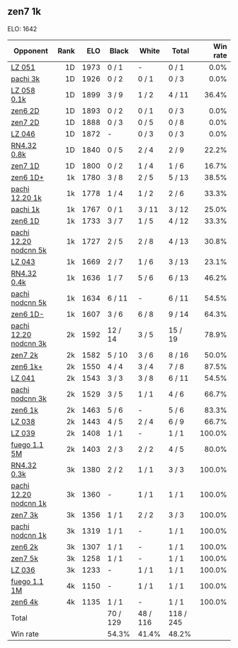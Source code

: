 ## zen7 1k ##

ELO: 1642

Opponent | Rank | ELO | Black | White | Total | Win rate
---------|-----:|----:|-------|-------|-------|-------:
[LZ 051](LZ%20051.md) | 1D | 1973 | 0 / 1 | - | 0 / 1 | 0.0%
[pachi 3k](pachi%203k.md) | 1D | 1926 | 0 / 2 | 0 / 1 | 0 / 3 | 0.0%
[LZ 058 0.1k](LZ%20058%200.1k.md) | 1D | 1899 | 3 / 9 | 1 / 2 | 4 / 11 | 36.4%
[zen6 2D](zen6%202D.md) | 1D | 1893 | 0 / 2 | 0 / 1 | 0 / 3 | 0.0%
[zen7 2D](zen7%202D.md) | 1D | 1888 | 0 / 3 | 0 / 5 | 0 / 8 | 0.0%
[LZ 046](LZ%20046.md) | 1D | 1872 | - | 0 / 3 | 0 / 3 | 0.0%
[RN4.32 0.8k](RN4.32%200.8k.md) | 1D | 1840 | 0 / 5 | 2 / 4 | 2 / 9 | 22.2%
[zen7 1D](zen7%201D.md) | 1D | 1800 | 0 / 2 | 1 / 4 | 1 / 6 | 16.7%
[zen6 1D+](zen6%201D+.md) | 1k | 1780 | 3 / 8 | 2 / 5 | 5 / 13 | 38.5%
[pachi 12.20 1k](pachi%2012.20%201k.md) | 1k | 1778 | 1 / 4 | 1 / 2 | 2 / 6 | 33.3%
[pachi 1k](pachi%201k.md) | 1k | 1767 | 0 / 1 | 3 / 11 | 3 / 12 | 25.0%
[zen6 1D](zen6%201D.md) | 1k | 1733 | 3 / 7 | 1 / 5 | 4 / 12 | 33.3%
[pachi 12.20 nodcnn 5k](pachi%2012.20%20nodcnn%205k.md) | 1k | 1727 | 2 / 5 | 2 / 8 | 4 / 13 | 30.8%
[LZ 043](LZ%20043.md) | 1k | 1669 | 2 / 7 | 1 / 6 | 3 / 13 | 23.1%
[RN4.32 0.4k](RN4.32%200.4k.md) | 1k | 1636 | 1 / 7 | 5 / 6 | 6 / 13 | 46.2%
[pachi nodcnn 5k](pachi%20nodcnn%205k.md) | 1k | 1634 | 6 / 11 | - | 6 / 11 | 54.5%
[zen6 1D-](zen6%201D-.md) | 1k | 1607 | 3 / 6 | 6 / 8 | 9 / 14 | 64.3%
[pachi 12.20 nodcnn 3k](pachi%2012.20%20nodcnn%203k.md) | 2k | 1592 | 12 / 14 | 3 / 5 | 15 / 19 | 78.9%
[zen7 2k](zen7%202k.md) | 2k | 1582 | 5 / 10 | 3 / 6 | 8 / 16 | 50.0%
[zen6 1k+](zen6%201k+.md) | 2k | 1550 | 4 / 4 | 3 / 4 | 7 / 8 | 87.5%
[LZ 041](LZ%20041.md) | 2k | 1543 | 3 / 3 | 3 / 8 | 6 / 11 | 54.5%
[pachi nodcnn 3k](pachi%20nodcnn%203k.md) | 2k | 1529 | 3 / 5 | 1 / 1 | 4 / 6 | 66.7%
[zen6 1k](zen6%201k.md) | 2k | 1463 | 5 / 6 | - | 5 / 6 | 83.3%
[LZ 038](LZ%20038.md) | 2k | 1443 | 4 / 5 | 2 / 4 | 6 / 9 | 66.7%
[LZ 039](LZ%20039.md) | 2k | 1408 | 1 / 1 | - | 1 / 1 | 100.0%
[fuego 1.1 5M](fuego%201.1%205M.md) | 2k | 1403 | 2 / 3 | 2 / 2 | 4 / 5 | 80.0%
[RN4.32 0.3k](RN4.32%200.3k.md) | 3k | 1380 | 2 / 2 | 1 / 1 | 3 / 3 | 100.0%
[pachi 12.20 nodcnn 1k](pachi%2012.20%20nodcnn%201k.md) | 3k | 1360 | - | 1 / 1 | 1 / 1 | 100.0%
[zen7 3k](zen7%203k.md) | 3k | 1356 | 1 / 1 | 2 / 2 | 3 / 3 | 100.0%
[pachi nodcnn 1k](pachi%20nodcnn%201k.md) | 3k | 1319 | 1 / 1 | - | 1 / 1 | 100.0%
[zen6 2k](zen6%202k.md) | 3k | 1307 | 1 / 1 | - | 1 / 1 | 100.0%
[zen7 5k](zen7%205k.md) | 3k | 1258 | 1 / 1 | - | 1 / 1 | 100.0%
[LZ 036](LZ%20036.md) | 3k | 1233 | - | 1 / 1 | 1 / 1 | 100.0%
[fuego 1.1 1M](fuego%201.1%201M.md) | 4k | 1150 | - | 1 / 1 | 1 / 1 | 100.0%
[zen6 4k](zen6%204k.md) | 4k | 1135 | 1 / 1 | - | 1 / 1 | 100.0%
Total | | | 70 / 129 | 48 / 116 | 118 / 245 | 
Win rate| | | 54.3% | 41.4% | 48.2% | 
